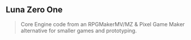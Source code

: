 ## Luna Zero One
> Core Engine code from an RPGMakerMV/MZ & Pixel Game Maker alternative for smaller games and prototyping.